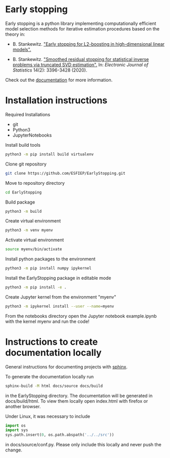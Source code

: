# Early stopping
Early stopping is a python library implementing computationally efficient model selection methods for iterative estimation procedures based on the theory in:


- B. Stankewitz. 
  <a href="https://arxiv.org/abs/2210.07850v1">
    "Early stopping for L2-boosting in high-dimensional linear models".
  </a>

- B. Stankewitz. 
  ["Smoothed residual stopping for statistical inverse problems via truncated SVD estimation".](https://projecteuclid.org/journals/electronic-journal-of-statistics/volume-14/issue-2/Smoothed-residual-stopping-for-statistical-inverse-problems-via-truncated-SVD/10.1214/20-EJS1747.full?tab=ArticleLinkCited)
  In: <em>Electronic Journal of Statistics</em> 14(2): 3396-3428 (2020).

Check out the [documentation](https://esfiep.github.io/EarlyStopping/) for more information.

# Installation instructions
Required Installations
- git
- Python3
- JupyterNotebooks

Install build tools
```bash
python3 -m pip install build virtualenv
```

Clone git repository
```bash
git clone https://github.com/ESFIEP/EarlyStopping.git
```

Move to repository directory
```bash
cd EarlyStopping
```

Build package
```bash
python3 -m build
```

Create virtual environment
```bash
python3 -m venv myenv
```

Activate virtual environment
```bash
source myenv/bin/activate
```

Install python packages to the environment
```bash
python3 -m pip install numpy ipykernel
```

Install the EarlyStopping package in editable mode
```bash
python3 -m pip install -e . 
```

Create Jupyter kernel from the environment "myenv"
```bash
python3 -m ipykernel install --user --name=myenv
```

From the notebooks directory open the Jupyter notebook example.ipynb with the kernel myenv and run the code!


# Instructions to create documentation locally
General instructions for documenting projects with [sphinx](https://www.sphinx-doc.org/en/master/index.html).

To generate the documentation locally run
```bash
sphinx-build -M html docs/source docs/build
```
in the EarlyStopping directory. The documentation will be generated in docs/build/html. To view them locally open index.html with firefox or another browser.

Under Linux, it was necessary to include
```python
import os
import sys
sys.path.insert(0, os.path.abspath('../../src'))
```
in docs/source/conf.py. Please only include this locally and never push the change.


